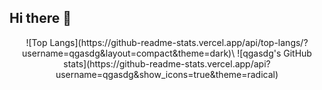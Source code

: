 ## Hi there 👋
<div align="center">
  ![Top Langs](https://github-readme-stats.vercel.app/api/top-langs/?username=qgasdg&layout=compact&theme=dark)\
  ![qgasdg's GitHub stats](https://github-readme-stats.vercel.app/api?username=qgasdg&show_icons=true&theme=radical)
</div>

<!--
**qgasdg/qgasdg** is a ✨ _special_ ✨ repository because its `README.md` (this file) appears on your GitHub profile.

Here are some ideas to get you started:

- 🔭 I’m currently working on ...
- 🌱 I’m currently learning ...
- 👯 I’m looking to collaborate on ...
- 🤔 I’m looking for help with ...
- 💬 Ask me about ...
- 📫 How to reach me: ...
- 😄 Pronouns: ...
- ⚡ Fun fact: ...
-->
